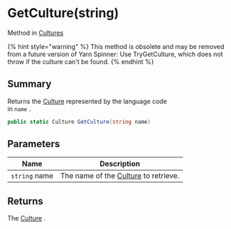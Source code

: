 # GetCulture(string)

Method in [Cultures](yarn.unity.cultures.md)

{% hint style="warning" %}
This method is obsolete and may be removed from a future version of Yarn Spinner: Use TryGetCulture, which does not throw if the culture can't be found.
{% endhint %}

## Summary

Returns the [Culture](yarn.unity.culture.md) represented by the language code\
in `name` .

```csharp
public static Culture GetCulture(string name)
```

## Parameters

| Name          | Description                                                   |
| ------------- | ------------------------------------------------------------- |
| `string` name | The name of the [Culture](yarn.unity.culture.md) to retrieve. |

## Returns

The [Culture](yarn.unity.culture.md) .
